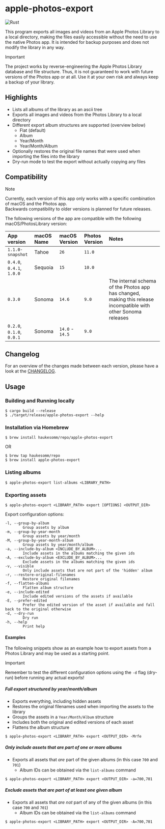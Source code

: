 # apple-photos-export

![Rust](https://img.shields.io/badge/Rust-d6a672?style=for-the-badge&logo=rust)

This program exports all images and videos from an Apple Photos Library to a local directory, making the files easily
accessible without the need to use the native Photos app.
It is intended for backup purposes and does not modify the library in any way.

> [!IMPORTANT]
> The project works by reverse-engineering the Apple Photos Library database and file structure. Thus, it is not
> guaranteed to work with future versions of the Photos app or at all. Use it at your own risk and always keep a backup
> of your library.

## Highlights

- Lists all albums of the library as an ascii tree
- Exports all images and videos from the Photos Library to a local directory
- Different export album structures are supported (overview below)
    - Flat (default)
    - Album
    - Year/Month
    - Year/Month/Album
- Optionally restores the original file names that were used when importing the files into the library
- Dry-run mode to test the export without actually copying any files

## Compatibility

> [!NOTE]
> Currently, each version of this app only works with a specific combination of macOS and the Photos app.  
> Backwards compatibility to older versions is planned for future releases.

The following versions of the app are compatible with the following macOS/PhotosLibrary version:

| App version               | macOS Name | macOS Version   | Photos Version | Notes                                                                                                          |
|:--------------------------|:-----------|:----------------|:---------------|:---------------------------------------------------------------------------------------------------------------|
| `1.1.0-snapshot`          | Tahoe      | `26`            | `11.0`         |                                                                                                                |
| `0.4.0`, `0.4.1`, `1.0.0` | Sequoia    | `15`            | `10.0`         |                                                                                                                |
| `0.3.0`                   | Sonoma     | `14.6`          | `9.0`          | The internal schema of the Photos app has changed, making this release incompatible with other Sonoma releases |
| `0.2.0`, `0.1.0`, `0.0.1` | Sonoma     | `14.0` - `14.5` | `9.0 `         |                                                                                                                |

## Changelog

For an overview of the changes made between each version, please have a look at the [CHANGELOG](CHANGELOG.md).

## Usage

### Building and Running locally

```shell
$ cargo build --release
$ ./target/release/apple-photos-export --help
```

### Installation via Homebrew

```shell
$ brew install haukesomm/repo/apple-photos-export
```

OR

```shell
$ brew tap haukesomm/repo
$ brew install apple-photos-export
```

### Listing albums

```shell
$ apple-photos-export list-albums <LIBRARY_PATH>
```

### Exporting assets

```shell
$ apple-photos-export <LIBRARY_PATH> export [OPTIONS] <OUTPUT_DIR>
```

Export configuration options:

```
-l, --group-by-album
        Group assets by album
-m, --group-by-year-month
        Group assets by year/month
-M, --group-by-year-month-album
        Group assets by year/month/album
-a, --include-by-album <INCLUDE_BY_ALBUM>...
        Include assets in the albums matching the given ids
-A, --exclude-by-album <EXCLUDE_BY_ALBUM>...
        Exclude assets in the albums matching the given ids
-v, --visible
        Only include assets that are not part of the 'hidden' album
-r, --restore-original-filenames
        Restore original filenames
-f, --flatten-albums
        Flatten album structure
-e, --include-edited
        Include edited versions of the assets if available
-E, --prefer-edited
        Prefer the edited version of the asset if available and fall back to the original otherwise
-d, --dry-run
        Dry run
-h, --help
        Print help
```

#### Examples

The following snippets show as an example how to export assets from a Photos Library and may be used as a starting
point.

> [!IMPORTANT]
> Remember to test the different configuration options using the `-d` flag (dry-run) before running any actual exports!

##### Full export structured by year/month/album

- Exports everything, including hidden assets
- Restores the original filenames used when importing the assets to the library
- Groups the assets in a `Year/Month/Album` structure
- Includes both the original and edited versions of each asset
- Flattens the album structure

```shell
$ apple-photos-export <LIBRARY_PATH> export <OUTPUT_DIR> -Mrfe
```

##### Only include assets that are part of one or more albums

- Exports all assets that _are_ part of the given albums (in this case `700` and `701`)
  - Album IDs can be obtained via the `list-albums` command

```shell
$ apple-photos-export <LIBRARY_PATH> export <OUTPUT_DIR> -a=700,701
```

##### Exclude assets that are part of at least one given album

- Exports all assets that _are not_ part of any of the given albums (in this case `700` and `701`)
  - Album IDs can be obtained via the `list-albums` command

```shell
$ apple-photos-export <LIBRARY_PATH> export <OUTPUT_DIR> -A=700,701
```